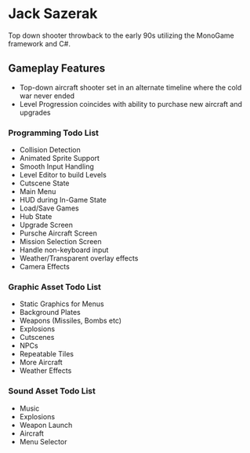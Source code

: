 # Jack Sazerak
Top down shooter throwback to the early 90s utilizing the MonoGame framework and C#.

## Gameplay Features
* Top-down aircraft shooter set in an alternate timeline where the cold war never ended
* Level Progression coincides with ability to purchase new aircraft and upgrades

### Programming Todo List
* Collision Detection
* Animated Sprite Support
* Smooth Input Handling
* Level Editor to build Levels
* Cutscene State
* Main Menu
* HUD during In-Game State
* Load/Save Games
* Hub State
* Upgrade Screen
* Pursche Aircraft Screen
* Mission Selection Screen
* Handle non-keyboard input
* Weather/Transparent overlay effects
* Camera Effects

### Graphic Asset Todo List
* Static Graphics for Menus
* Background Plates
* Weapons (Missiles, Bombs etc)
* Explosions
* Cutscenes
* NPCs
* Repeatable Tiles
* More Aircraft
* Weather Effects

### Sound Asset Todo List
* Music
* Explosions
* Weapon Launch
* Aircraft
* Menu Selector
